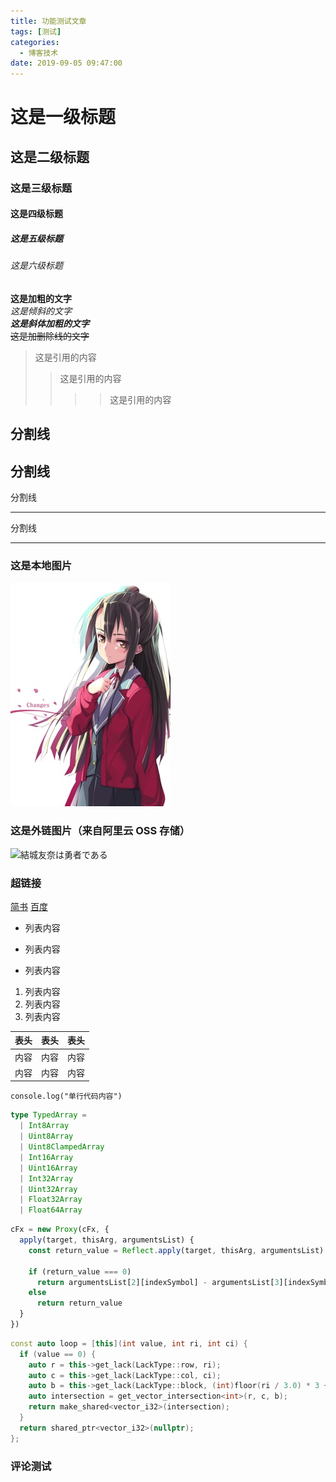 ```yaml
---
title: 功能测试文章
tags: [测试]
categories:
  - 博客技术
date: 2019-09-05 09:47:00
---
```


# 这是一级标题
## 这是二级标题
### 这是三级标题
#### 这是四级标题
##### 这是五级标题
###### 这是六级标题

**这是加粗的文字**  
*这是倾斜的文字*  
***这是斜体加粗的文字***  
~~这是加删除线的文字~~  


>这是引用的内容
>>这是引用的内容
>>>>这是引用的内容

分割线
---
分割线
----
分割线
***
分割线
*****

### 这是本地图片
![結城友奈は勇者である](/55394787_p0.jpeg)  

### 这是外链图片（来自阿里云 OSS 存储）
![結城友奈は勇者である](https://image-bed-roy.oss-cn-shanghai.aliyuncs.com/image-blog/f1a7e26a2ecd271ece638d5115b014c3.jpeg)

### 超链接
[简书](http://jianshu.com)
[百度](http://baidu.com)

- 列表内容
+ 列表内容
* 列表内容

1. 列表内容
2. 列表内容
3. 列表内容

表头|表头|表头
---|:--:|---:
内容|内容|内容
内容|内容|内容


`console.log("单行代码内容")`

``` ts
type TypedArray =
  | Int8Array
  | Uint8Array
  | Uint8ClampedArray
  | Int16Array
  | Uint16Array
  | Int32Array
  | Uint32Array
  | Float32Array
  | Float64Array
```

``` js
cFx = new Proxy(cFx, {
  apply(target, thisArg, argumentsList) {
    const return_value = Reflect.apply(target, thisArg, argumentsList)

    if (return_value === 0)
      return argumentsList[2][indexSymbol] - argumentsList[3][indexSymbol]
    else
      return return_value
  }
})
```

``` cpp
const auto loop = [this](int value, int ri, int ci) {
  if (value == 0) {
    auto r = this->get_lack(LackType::row, ri);
    auto c = this->get_lack(LackType::col, ci);
    auto b = this->get_lack(LackType::block, (int)floor(ri / 3.0) * 3 + (int)floor(ci / 3.0));
    auto intersection = get_vector_intersection<int>(r, c, b);
    return make_shared<vector_i32>(intersection);
  }
  return shared_ptr<vector_i32>(nullptr);
};
```

### 评论测试
  
<Valine></Valine>
